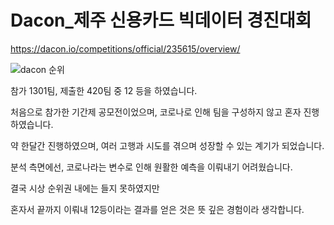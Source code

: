 # Dacon_제주 신용카드 빅데이터 경진대회

https://dacon.io/competitions/official/235615/overview/

![dacon 순위](https://user-images.githubusercontent.com/50981989/89752066-c1c21000-db0d-11ea-9361-eac072456e55.PNG)

참가 1301팀, 제출한 420팀 중 12 등을 하였습니다.    
                 
                

                 

처음으로 참가한 기간제 공모전이었으며, 코로나로 인해 팀을 구성하지 않고 혼자 진행하였습니다.

약 한달간 진행하였으며, 여러 고행과 시도를 겪으며 성장할 수 있는 계기가 되었습니다.

분석 측면에선, 코로나라는 변수로 인해 원활한 예측을 이뤄내기 어려웠습니다.

결국 시상 순위권 내에는 들지 못하였지만 

혼자서 끝까지 이뤄내 12등이라는 결과를 얻은 것은 뜻 깊은 경험이라 생각합니다.
